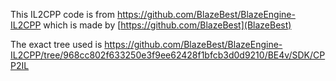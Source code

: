 This IL2CPP code is from https://github.com/BlazeBest/BlazeEngine-IL2CPP which is made by [https://github.com/BlazeBest](BlazeBest)

The exact tree used is https://github.com/BlazeBest/BlazeEngine-IL2CPP/tree/968cc802f633250e3f9ee62428f1bfcb3d0d9210/BE4v/SDK/CPP2IL